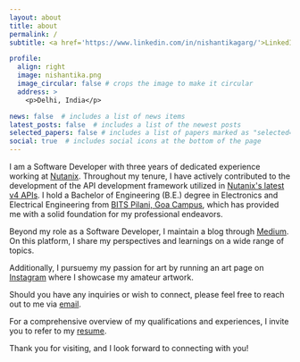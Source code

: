 ```yaml
---
layout: about
title: about
permalink: /
subtitle: <a href='https://www.linkedin.com/in/nishantikagarg/'>LinkedIn</a> | <a href='mailto:nishantikagarg@gmail.com'>Mail</a> | 

profile:
  align: right
  image: nishantika.png
  image_circular: false # crops the image to make it circular
  address: >
    <p>Delhi, India</p>

news: false  # includes a list of news items
latest_posts: false  # includes a list of the newest posts
selected_papers: false # includes a list of papers marked as "selected={true}"
social: true  # includes social icons at the bottom of the page
---
```


I am a Software Developer with three years of dedicated experience working at [Nutanix](https://www.nutanix.com/). Throughout my tenure, I have actively contributed to the development of the API development framework utilized in [Nutanix's latest v4 APIs](https://www.nutanix.dev/api-reference-v4/). I hold a Bachelor of Engineering (B.E.) degree in Electronics and Electrical Engineering from [BITS Pilani, Goa Campus](https://www.bits-pilani.ac.in/goa/), which has provided me with a solid foundation for my professional endeavors.

Beyond my role as a Software Developer, I maintain a blog through [Medium](https://medium.com/@nishantikagarg). On this platform, I share my perspectives and learnings on a wide range of topics. 

Additionally, I pursuemy my passion for art by running an art page on [Instagram](https://www.instagram.com/bynishantika/) where I showcase my amateur artwork.

Should you have any inquiries or wish to connect, please feel free to reach out to me via [email](mailto:nishantikagarg@gmail.com). 

For a comprehensive overview of my qualifications and experiences, I invite you to refer to my [resume](/assets/pdf/NishantikaGargResume2023.pdf). 

Thank you for visiting, and I look forward to connecting with you!